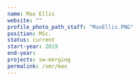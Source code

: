 ```yaml
---
name: Max Ellis
website: ""
profile_photo_path_staff: "MaxEllis.PNG"
position: MSc.
status: current
start-year: 2019
end-year: 
projects: sw-merging
permalink: /smr/max
---
```

